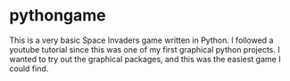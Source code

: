 # pythongame

This is a very basic Space Invaders game written in Python.
I followed a youtube tutorial since this was one of my first graphical python projects. I wanted to try out the graphical packages, and this was
the easiest game I could find.
